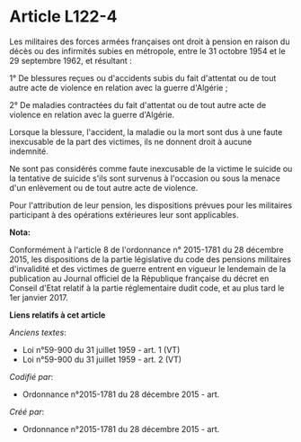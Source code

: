 # Article L122-4

Les militaires des forces armées françaises ont droit à pension en raison du décès ou des infirmités subies en métropole,
entre le 31 octobre 1954 et le 29 septembre 1962, et résultant :

1° De blessures reçues ou d'accidents subis du fait d'attentat ou de tout autre acte de violence en relation avec la guerre
d'Algérie ;

2° De maladies contractées du fait d'attentat ou de tout autre acte de violence en relation avec la guerre d'Algérie.

Lorsque la blessure, l'accident, la maladie ou la mort sont dus à une faute inexcusable de la part des victimes, ils ne
donnent droit à aucune indemnité.

Ne sont pas considérés comme faute inexcusable de la victime le suicide ou la tentative de suicide s'ils sont survenus à
l'occasion ou sous la menace d'un enlèvement ou de tout autre acte de violence.

Pour l'attribution de leur pension, les dispositions prévues pour les militaires participant à des opérations extérieures
leur sont applicables.

**Nota:**

Conformément à l'article 8 de l'ordonnance n° 2015-1781 du 28 décembre 2015, les dispositions de la partie législative du
code des pensions militaires d'invalidité et des victimes de guerre entrent en vigueur le lendemain de la publication au
Journal officiel de la République française du décret en Conseil d'Etat relatif à la partie réglementaire dudit code, et au
plus tard le 1er janvier 2017.

**Liens relatifs à cet article**

_Anciens textes_:

  - Loi n°59-900 du 31 juillet 1959 - art. 1 (VT)
  - Loi n°59-900 du 31 juillet 1959 - art. 2 (VT)

_Codifié par_:

  - Ordonnance n°2015-1781 du 28 décembre 2015 - art.

_Créé par_:

  - Ordonnance n°2015-1781 du 28 décembre 2015 - art.
